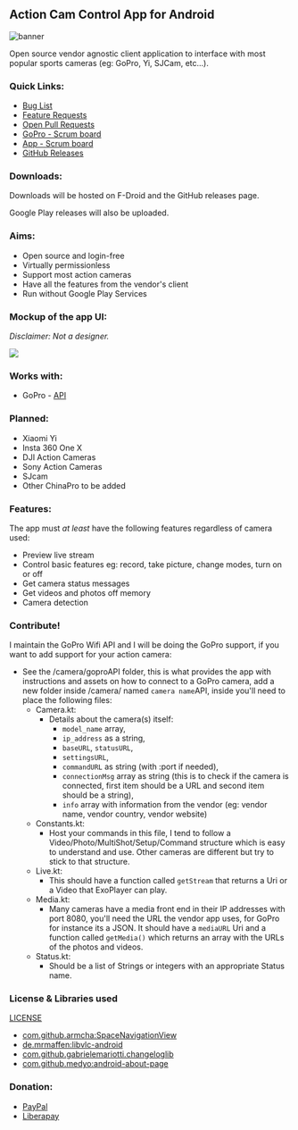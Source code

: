 ## Action Cam Control App for Android

![banner](https://user-images.githubusercontent.com/40510200/46581317-0e97b400-ca69-11e8-8cd4-b1702fed6051.png)

Open source vendor agnostic client application to interface with most popular sports cameras (eg: GoPro, Yi, SJCam, etc...).

### Quick Links:

- [Bug List](https://github.com/KonradIT/CamControl/labels/bug)
- [Feature Requests](https://github.com/KonradIT/CamControl/labels/feature%20request)
- [Open Pull Requests](https://github.com/KonradIT/CamControl/pulls)
- [GoPro - Scrum board](https://github.com/KonradIT/CamControl/projects/2)
- [App - Scrum board](https://github.com/KonradIT/CamControl/projects/1)
- [GitHub Releases](https://github.com/KonradIT/CamControl/releases)

### Downloads:

Downloads will be hosted on F-Droid and the GitHub releases page.

Google Play releases will also be uploaded.

### Aims:

- Open source and login-free
- Virtually permissionless
- Support most action cameras
- Have all the features from the vendor's client
- Run without Google Play Services

### Mockup of the app UI:

*Disclaimer: Not a designer.*

![](sketch.png)

### Works with:

- GoPro - [API](http://github.com/konradit/goprowifihack)

### Planned:

- Xiaomi Yi
- Insta 360 One X
- DJI Action Cameras
- Sony Action Cameras
- SJcam
- Other ChinaPro to be added

### Features:

The app must *at least* have the following features regardless of camera used:

- Preview live stream
- Control basic features eg: record, take picture, change modes, turn on or off
- Get camera status messages
- Get videos and photos off memory
- Camera detection

### Contribute!

I maintain the GoPro Wifi API and I will be doing the GoPro support, if you want to add support for your action camera:

- See the /camera/goproAPI folder, this is what provides the app with instructions and assets on how to connect to a GoPro camera, add a new folder inside /camera/ named ```camera name```API, inside you'll need to place the following files: 
	- Camera.kt: 
	    - Details about the camera(s) itself: 
	        - ```model_name``` array, 
	        - ```ip_address``` as a string, 
	        - ```baseURL```, ```statusURL```, 
	        - ```settingsURL```, 
	        - ```commandURL``` as string (with :port if needed), 
	        - ```connectionMsg``` array as string (this is to check if the camera is connected, first item should be a URL and second item should be a string), 
	        - ```info``` array with information from the vendor (eg: vendor name, vendor country, vendor website)
	- Constants.kt: 
	    - Host your commands in this file, I tend to follow a Video/Photo/MultiShot/Setup/Command structure which is easy to understand and use. Other cameras are different but try to stick to that structure.
	- Live.kt: 
	    - This should have a function called ```getStream``` that returns a Uri or a Video that ExoPlayer can play.
	- Media.kt: 
	    - Many cameras have a media front end in their IP addresses with port 8080, you'll need the URL the vendor app uses, for GoPro for instance its a JSON. It should have a ```mediaURL``` Uri and a function called ```getMedia()``` which returns an array with the URLs of the photos and videos.
	- Status.kt: 
	    - Should be a list of Strings or integers with an appropriate Status name.

### License & Libraries used

[LICENSE](https://github.com/KonradIT/CamControl/blob/master/LICENSE)

- [com.github.armcha:SpaceNavigationView](https://github.com/armcha/Space-Navigation-View)
- [de.mrmaffen:libvlc-android](https://github.com/mrmaffen/vlc-android-sdk)
- [com.github.gabrielemariotti.changeloglib](https://github.com/gabrielemariotti/changeloglib)
- [com.github.medyo:android-about-page](https://github.com/medyo/android-about-page)

### Donation:

- [PayPal](http://paypal.me/konraditurbe)
- [Liberapay](https://liberapay.com/konraditurbe/)

